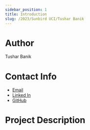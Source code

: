 ```yaml
---
sidebar_position: 1
title: Introduction
slug: /2023/Sunbird UCI/Tushar Banik
---
```



# Author
Tushar Banik

# Contact Info
- [Email](mailto:evilden982@gmail.com)
- [Linked In](https://www.linkedin.com/in/tushar-banik-632a51226/)
- [GitHub](https://github.com/Tushar98644)

# Project Description